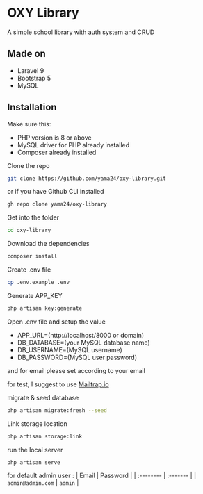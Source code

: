 
# OXY Library

A simple school library with auth system and CRUD


## Made on

 - Laravel 9
 - Bootstrap 5
 - MySQL


## Installation

Make sure this:

- PHP version is 8 or above
- MySQL driver for PHP already installed
- Composer already installed

Clone the repo

```bash
git clone https://github.com/yama24/oxy-library.git
```

or if you have Github CLI installed

```bash
gh repo clone yama24/oxy-library
```

Get into the folder

```bash
cd oxy-library
```

Download the dependencies

```bash
composer install
```

Create .env file

```bash
cp .env.example .env
```

Generate APP_KEY

```bash
php artisan key:generate
```

Open .env file and setup the value

- APP_URL=(http://localhost/8000 or domain)
- DB_DATABASE=(your MySQL database name)
- DB_USERNAME=(MySQL username)
- DB_PASSWORD=(MySQL user password)

and for email please set according to your email 

for test, I suggest to use [Mailtrap.io](https://mailtrap.io/)

migrate & seed database 

```bash
php artisan migrate:fresh --seed
```

Link storage location 

```bash
php artisan storage:link
```

run the local server

```bash
php artisan serve
```

for default admin user :
| Email | Password     |
| :-------- | :------- |
| `admin@admin.com` | `admin` |
